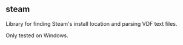 steam
-----
Library for finding Steam's install location and parsing VDF text files.

Only tested on Windows.
